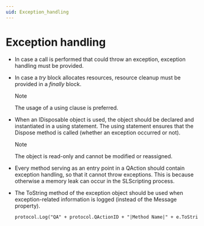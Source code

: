 ```yaml
---
uid: Exception_handling
---
```


# Exception handling

- In case a call is performed that could throw an exception, exception handling must be provided.

- In case a *try* block allocates resources, resource cleanup must be provided in a *finally* block.

    > [!NOTE]
    > The usage of a using clause is preferred.

- When an IDisposable object is used, the object should be declared and instantiated in a using statement. The using statement ensures that the Dispose method is called (whether an exception occurred or not).

    > [!NOTE]
    > The object is read-only and cannot be modified or reassigned.

- Every method serving as an entry point in a QAction should contain exception handling, so that it cannot throw exceptions. This is because otherwise a memory leak can occur in the SLScripting process.

- The ToString method of the exception object should be used when exception-related information is logged (instead of the Message property).

	```txt
	protocol.Log("QA" + protocol.QActionID + "|Method Name|" + e.ToString(), LogType.Error, LogLevel.NoLogging);
	```
